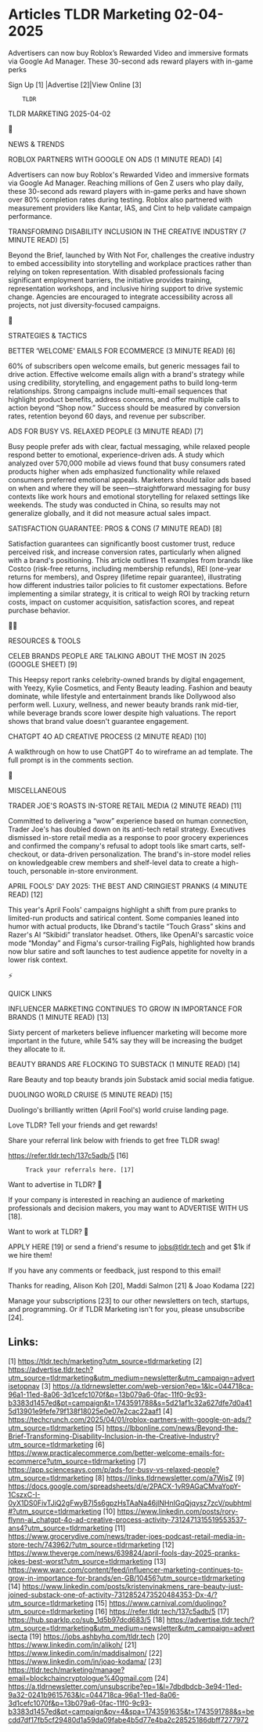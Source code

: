 # Articles TLDR Marketing 02-04-2025

Advertisers can now buy Roblox’s Rewarded Video and immersive
formats via Google Ad Manager. These 30-second ads reward players with
in-game
perks ‌ ‌ ‌ ‌ ‌ ‌ ‌ ‌ ‌ ‌ ‌ ‌ ‌ ‌ ‌ ‌ ‌ ‌ ‌ ‌ ‌ ‌ ‌ ‌ ‌ ‌  ‌ ‌ ‌ ‌ ‌ ‌ ‌ ‌ ‌ ‌ ‌ ‌ ‌ ‌ ‌ ‌ ‌ ‌ ‌ ‌ ‌ ‌ ‌ ‌ ‌ ‌ 


 Sign Up [1] |Advertise [2]|View Online [3] 

		TLDR 

TLDR MARKETING 2025-04-02

📱 

NEWS & TRENDS

 ROBLOX PARTNERS WITH GOOGLE ON ADS (1 MINUTE READ) [4] 

 Advertisers can now buy Roblox's Rewarded Video and immersive formats
via Google Ad Manager. Reaching millions of Gen Z users who play
daily, these 30-second ads reward players with in-game perks and have
shown over 80% completion rates during testing. Roblox also partnered
with measurement providers like Kantar, IAS, and Cint to help validate
campaign performance. 

 TRANSFORMING DISABILITY INCLUSION IN THE CREATIVE INDUSTRY (7 MINUTE
READ) [5] 

 Beyond the Brief, launched by With Not For, challenges the creative
industry to embed accessibility into storytelling and workplace
practices rather than relying on token representation. With disabled
professionals facing significant employment barriers, the initiative
provides training, representation workshops, and inclusive hiring
support to drive systemic change. Agencies are encouraged to integrate
accessibility across all projects, not just diversity-focused
campaigns. 

🚀 

STRATEGIES & TACTICS

 BETTER ‘WELCOME' EMAILS FOR ECOMMERCE (3 MINUTE READ) [6] 

 60% of subscribers open welcome emails, but generic messages fail to
drive action. Effective welcome emails align with a brand's strategy
while using credibility, storytelling, and engagement paths to build
long-term relationships. Strong campaigns include multi-email
sequences that highlight product benefits, address concerns, and offer
multiple calls to action beyond “Shop now.” Success should be
measured by conversion rates, retention beyond 60 days, and revenue
per subscriber. 

 ADS FOR BUSY VS. RELAXED PEOPLE (3 MINUTE READ) [7] 

 Busy people prefer ads with clear, factual messaging, while relaxed
people respond better to emotional, experience-driven ads. A study
which analyzed over 570,000 mobile ad views found that busy consumers
rated products higher when ads emphasized functionality while relaxed
consumers preferred emotional appeals. Marketers should tailor ads
based on when and where they will be seen—straightforward messaging
for busy contexts like work hours and emotional storytelling for
relaxed settings like weekends. The study was conducted in China, so
results may not generalize globally, and it did not measure actual
sales impact. 

 SATISFACTION GUARANTEE: PROS & CONS (7 MINUTE READ) [8] 

 Satisfaction guarantees can significantly boost customer trust,
reduce perceived risk, and increase conversion rates, particularly
when aligned with a brand's positioning. This article outlines 11
examples from brands like Costco (risk-free returns, including
membership refunds), REI (one-year returns for members), and Osprey
(lifetime repair guarantee), illustrating how different industries
tailor policies to fit customer expectations. Before implementing a
similar strategy, it is critical to weigh ROI by tracking return
costs, impact on customer acquisition, satisfaction scores, and repeat
purchase behavior. 

🧑‍💻 

RESOURCES & TOOLS

 CELEB BRANDS PEOPLE ARE TALKING ABOUT THE MOST IN 2025 (GOOGLE SHEET)
[9] 

 This Heepsy report ranks celebrity-owned brands by digital
engagement, with Yeezy, Kylie Cosmetics, and Fenty Beauty leading.
Fashion and beauty dominate, while lifestyle and entertainment brands
like Dollywood also perform well. Luxury, wellness, and newer beauty
brands rank mid-tier, while beverage brands score lower despite high
valuations. The report shows that brand value doesn't guarantee
engagement. 

 CHATGPT 4O AD CREATIVE PROCESS (2 MINUTE READ) [10] 

 A walkthrough on how to use ChatGPT 4o to wireframe an ad template.
The full prompt is in the comments section. 

🎁 

MISCELLANEOUS

 TRADER JOE'S ROASTS IN-STORE RETAIL MEDIA (2 MINUTE READ) [11] 

 Committed to delivering a “wow” experience based on human
connection, Trader Joe's has doubled down on its anti-tech retail
strategy. Executives dismissed in-store retail media as a response to
poor grocery experiences and confirmed the company's refusal to adopt
tools like smart carts, self-checkout, or data-driven personalization.
The brand's in-store model relies on knowledgeable crew members and
shelf-level data to create a high-touch, personable in-store
environment. 

 APRIL FOOLS' DAY 2025: THE BEST AND CRINGIEST PRANKS (4 MINUTE READ)
[12] 

 This year's April Fools' campaigns highlight a shift from pure pranks
to limited-run products and satirical content. Some companies leaned
into humor with actual products, like Dbrand's tactile “Touch
Grass” skins and Razer's AI “Skibidi” translator headset.
Others, like OpenAI's sarcastic voice mode “Monday” and Figma's
cursor-trailing FigPals, highlighted how brands now blur satire and
soft launches to test audience appetite for novelty in a lower risk
context. 

⚡ 

QUICK LINKS

 INFLUENCER MARKETING CONTINUES TO GROW IN IMPORTANCE FOR BRANDS (1
MINUTE READ) [13] 

 Sixty percent of marketers believe influencer marketing will become
more important in the future, while 54% say they will be increasing
the budget they allocate to it. 

 BEAUTY BRANDS ARE FLOCKING TO SUBSTACK (1 MINUTE READ) [14] 

 Rare Beauty and top beauty brands join Substack amid social media
fatigue. 

 DUOLINGO WORLD CRUISE (5 MINUTE READ) [15] 

 Duolingo's brilliantly written (April Fool's) world cruise landing
page. 

Love TLDR? Tell your friends and get rewards!

 Share your referral link below with friends to get free TLDR swag! 

 https://refer.tldr.tech/137c5adb/5 [16] 

		 Track your referrals here. [17] 

Want to advertise in TLDR? 📰

 If your company is interested in reaching an audience of marketing
professionals and decision makers, you may want to ADVERTISE WITH US
[18]. 

Want to work at TLDR? 💼

 APPLY HERE [19] or send a friend's resume to jobs@tldr.tech and get
$1k if we hire them! 

 If you have any comments or feedback, just respond to this email! 

Thanks for reading, 
Alison Koh [20], Maddi Salmon [21] & Joao Kodama [22] 

 Manage your subscriptions [23] to our other newsletters on tech,
startups, and programming. Or if TLDR Marketing isn't for you, please
unsubscribe [24]. 

 

Links:
------
[1] https://tldr.tech/marketing?utm_source=tldrmarketing
[2] https://advertise.tldr.tech?utm_source=tldrmarketing&utm_medium=newsletter&utm_campaign=advertisetopnav
[3] https://a.tldrnewsletter.com/web-version?ep=1&lc=044718ca-96a1-11ed-8a06-3d1cefc1070f&p=13b079a6-0fac-11f0-9c93-b3383d1457ed&pt=campaign&t=1743591788&s=5d21af1c32a627dfe7d0a415d13901e9fefe79f138f18025e0e07e2cac22aaf1
[4] https://techcrunch.com/2025/04/01/roblox-partners-with-google-on-ads/?utm_source=tldrmarketing
[5] https://lbbonline.com/news/Beyond-the-Brief-Transforming-Disability-Inclusion-in-the-Creative-Industry?utm_source=tldrmarketing
[6] https://www.practicalecommerce.com/better-welcome-emails-for-ecommerce?utm_source=tldrmarketing
[7] https://app.sciencesays.com/p/ads-for-busy-vs-relaxed-people?utm_source=tldrmarketing
[8] https://links.tldrnewsletter.com/a7WisZ
[9] https://docs.google.com/spreadsheets/d/e/2PACX-1vR9AGaCMvaYopY-1CszxC-I-0yX1DS0FivTJiQ2gFwyB7I5s6gpzHsTAaNa46jlNHnIGqQjqysz7zcV/pubhtml#?utm_source=tldrmarketing
[10] https://www.linkedin.com/posts/rory-flynn-ai_chatgpt-4o-ad-creative-process-activity-7312471315519553537-ans4?utm_source=tldrmarketing
[11] https://www.grocerydive.com/news/trader-joes-podcast-retail-media-in-store-tech/743962/?utm_source=tldrmarketing
[12] https://www.theverge.com/news/639824/april-fools-day-2025-pranks-jokes-best-worst?utm_source=tldrmarketing
[13] https://www.warc.com/content/feed/influencer-marketing-continues-to-grow-in-importance-for-brands/en-GB/10456?utm_source=tldrmarketing
[14] https://www.linkedin.com/posts/kristenvinakmens_rare-beauty-just-joined-substack-one-of-activity-7312852473520484353-Dx-4/?utm_source=tldrmarketing
[15] https://www.carnival.com/duolingo?utm_source=tldrmarketing
[16] https://refer.tldr.tech/137c5adb/5
[17] https://hub.sparklp.co/sub_1d5b97dcd683/5
[18] https://advertise.tldr.tech/?utm_source=tldrmarketing&utm_medium=newsletter&utm_campaign=advertisecta
[19] https://jobs.ashbyhq.com/tldr.tech
[20] https://www.linkedin.com/in/alikoh/
[21] https://www.linkedin.com/in/maddisalmon/
[22] https://www.linkedin.com/in/joao-kodama/
[23] https://tldr.tech/marketing/manage?email=blockchaincryptologue%40gmail.com
[24] https://a.tldrnewsletter.com/unsubscribe?ep=1&l=7dbdbdcb-3e94-11ed-9a32-0241b9615763&lc=044718ca-96a1-11ed-8a06-3d1cefc1070f&p=13b079a6-0fac-11f0-9c93-b3383d1457ed&pt=campaign&pv=4&spa=1743591635&t=1743591788&s=becdd7df17fb5cf29480d1a59da09fabe4b5d77e4ba2c28525186dbff7277972